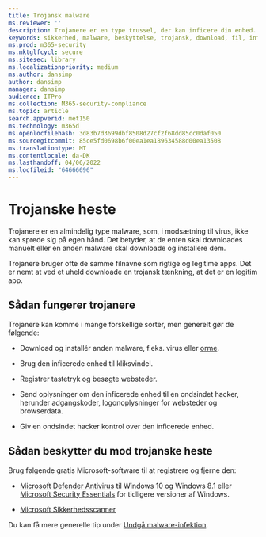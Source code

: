 ```yaml
---
title: Trojansk malware
ms.reviewer: ''
description: Trojanere er en type trussel, der kan inficere din enhed. På denne side kan du se, hvad de er, og hvordan du fjerner dem.
keywords: sikkerhed, malware, beskyttelse, trojansk, download, fil, infektion, trojanske heste, virus, beskyttelse, oprydning, fjernelse, antimalware, antivirus, WDSI, MMPC, Microsoft Malware Protection Center, malware typer
ms.prod: m365-security
ms.mktglfcycl: secure
ms.sitesec: library
ms.localizationpriority: medium
ms.author: dansimp
author: dansimp
manager: dansimp
audience: ITPro
ms.collection: M365-security-compliance
ms.topic: article
search.appverid: met150
ms.technology: m365d
ms.openlocfilehash: 3d83b7d3699dbf8508d27cf2f68dd85cc0daf050
ms.sourcegitcommit: 85ce5fd0698b6f00ea1ea189634588d00ea13508
ms.translationtype: MT
ms.contentlocale: da-DK
ms.lasthandoff: 04/06/2022
ms.locfileid: "64666696"
---
```

# <a name="trojans"></a>Trojanske heste

Trojanere er en almindelig type malware, som, i modsætning til virus, ikke kan sprede sig på egen hånd. Det betyder, at de enten skal downloades manuelt eller en anden malware skal downloade og installere dem.

Trojanere bruger ofte de samme filnavne som rigtige og legitime apps. Det er nemt at ved et uheld downloade en trojansk tænkning, at det er en legitim app.

## <a name="how-trojans-work"></a>Sådan fungerer trojanere

Trojanere kan komme i mange forskellige sorter, men generelt gør de følgende:

- Download og installér anden malware, f.eks. virus eller [orme](worms-malware.md).

- Brug den inficerede enhed til kliksvindel.

- Registrer tastetryk og besøgte websteder.

- Send oplysninger om den inficerede enhed til en ondsindet hacker, herunder adgangskoder, logonoplysninger for websteder og browserdata.

- Giv en ondsindet hacker kontrol over den inficerede enhed.

## <a name="how-to-protect-against-trojans"></a>Sådan beskytter du mod trojanske heste

Brug følgende gratis Microsoft-software til at registrere og fjerne den:

- [Microsoft Defender Antivirus](/microsoft-365/security/defender-endpoint/microsoft-defender-antivirus-in-windows-10) til Windows 10 og Windows 8.1 eller [Microsoft Security Essentials](https://www.microsoft.com/download/details.aspx?id=5201) for tidligere versioner af Windows.

- [Microsoft Sikkerhedsscanner](safety-scanner-download.md)

Du kan få mere generelle tip under [Undgå malware-infektion](prevent-malware-infection.md).